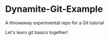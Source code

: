 # Dynamite-Git-Example
A throwaway experimental repo for a Git tutorial



Let's learn git basics together!